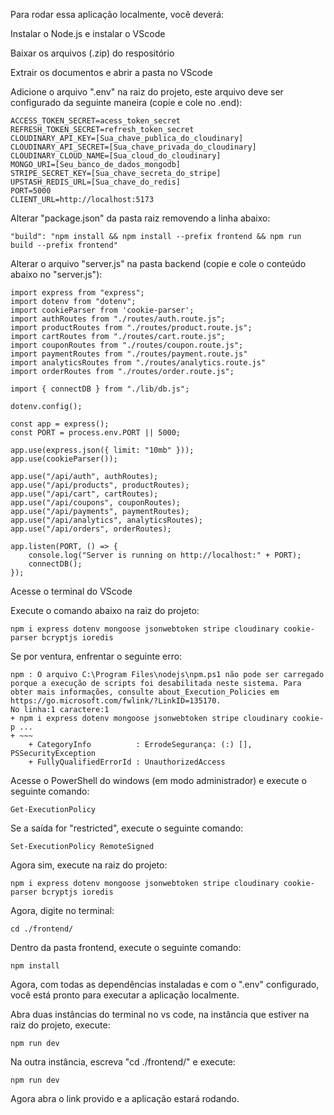 Para rodar essa aplicação localmente, você deverá:

Instalar o Node.js e instalar o VScode

Baixar os arquivos (.zip) do respositório

Extrair os documentos e abrir a pasta no VScode

Adicione o arquivo ".env" na raiz do projeto, este arquivo deve ser configurado da seguinte maneira (copie e cole no .end):

    ACCESS_TOKEN_SECRET=acess_token_secret
    REFRESH_TOKEN_SECRET=refresh_token_secret
    CLOUDINARY_API_KEY=[Sua_chave_publica_do_cloudinary]
    CLOUDINARY_API_SECRET=[Sua_chave_privada_do_cloudinary]
    CLOUDINARY_CLOUD_NAME=[Sua_cloud_do_cloudinary]
    MONGO_URI=[Seu_banco_de_dados_mongodb]
    STRIPE_SECRET_KEY=[Sua_chave_secreta_do_stripe]
    UPSTASH_REDIS_URL=[Sua_chave_do_redis]
    PORT=5000
    CLIENT_URL=http://localhost:5173

Alterar "package.json" da pasta raiz removendo a linha abaixo:

    "build": "npm install && npm install --prefix frontend && npm run build --prefix frontend"

Alterar o arquivo "server.js" na pasta backend (copie e cole o conteúdo abaixo no "server.js"):

    import express from "express";
    import dotenv from "dotenv";
    import cookieParser from 'cookie-parser';
    import authRoutes from "./routes/auth.route.js";
    import productRoutes from "./routes/product.route.js";
    import cartRoutes from "./routes/cart.route.js";
    import couponRoutes from "./routes/coupon.route.js";
    import paymentRoutes from "./routes/payment.route.js"
    import analyticsRoutes from "./routes/analytics.route.js"
    import orderRoutes from "./routes/order.route.js";
    
    import { connectDB } from "./lib/db.js";
    
    dotenv.config();
    
    const app = express();
    const PORT = process.env.PORT || 5000;
    
    app.use(express.json({ limit: "10mb" }));
    app.use(cookieParser());
    
    app.use("/api/auth", authRoutes);
    app.use("/api/products", productRoutes);
    app.use("/api/cart", cartRoutes);
    app.use("/api/coupons", couponRoutes);
    app.use("/api/payments", paymentRoutes);
    app.use("/api/analytics", analyticsRoutes);
    app.use("/api/orders", orderRoutes);
    
    app.listen(PORT, () => {
        console.log("Server is running on http://localhost:" + PORT);
        connectDB();
    });

Acesse o terminal do VScode

Execute o comando abaixo na raiz do projeto:

    npm i express dotenv mongoose jsonwebtoken stripe cloudinary cookie-parser bcryptjs ioredis

Se por ventura, enfrentar o seguinte erro:

    npm : O arquivo C:\Program Files\nodejs\npm.ps1 não pode ser carregado porque a execução de scripts foi desabilitada neste sistema. Para obter mais informações, consulte about_Execution_Policies em 
    https://go.microsoft.com/fwlink/?LinkID=135170.
    No linha:1 caractere:1
    + npm i express dotenv mongoose jsonwebtoken stripe cloudinary cookie-p ...
    + ~~~
        + CategoryInfo          : ErrodeSegurança: (:) [], PSSecurityException 
        + FullyQualifiedErrorId : UnauthorizedAccess
    
    
Acesse o PowerShell do windows (em modo administrador) e execute o seguinte comando: 

    Get-ExecutionPolicy

Se a saída for "restricted", execute o seguinte comando: 

    Set-ExecutionPolicy RemoteSigned

Agora sim, execute na raiz do projeto: 

    npm i express dotenv mongoose jsonwebtoken stripe cloudinary cookie-parser bcryptjs ioredis

Agora, digite no terminal: 

    cd ./frontend/ 

Dentro da pasta frontend, execute o seguinte comando:

    npm install

Agora, com todas as dependências instaladas e com o ".env" configurado, você está pronto para executar a aplicação localmente.

Abra duas instâncias do terminal no vs code, na instância que estiver na raiz do projeto, execute:

    npm run dev

Na outra instância, escreva "cd ./frontend/" e execute:

    npm run dev

Agora abra o link provido e a aplicação estará rodando.

